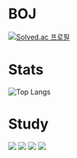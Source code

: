 # BOJ
[![Solved.ac 프로필](http://mazassumnida.wtf/api/v2/generate_badge?boj=jw1211)](https://solved.ac/jw1211)

# Stats
![Top Langs](https://github-readme-stats.vercel.app/api/top-langs/?username=wodnj5&layout=compact&theme=dark)

# Study

<img src="https://img.shields.io/badge/spring-20232a.svg?style=for-the-badge&logo=spring&logoColor=6DB33F" /> <img src="https://img.shields.io/badge/springboot-20232a.svg?style=for-the-badge&logo=springboot&logoColor=6DB33F" /> <img src="https://img.shields.io/badge/mysql-20232a.svg?style=for-the-badge&logo=mysql&logoColor=4479A1" /> <img src="https://img.shields.io/badge/intellijidea-20232a.svg?style=for-the-badge&logo=intellijidea&logoColor=000000" />

<!--
**wodnj5/wodnj5** is a ✨ _special_ ✨ repository because its `README.md` (this file) appears on your GitHub profile.

Here are some ideas to get you started:

- 🔭 I’m currently working on ...
- 🌱 I’m currently learning ...
- 👯 I’m looking to collaborate on ...
- 🤔 I’m looking for help with ...
- 💬 Ask me about ...
- 📫 How to reach me: ...
- 😄 Pronouns: ...
- ⚡ Fun fact: ...
-->
